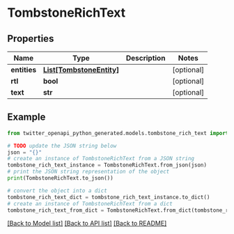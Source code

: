 # TombstoneRichText


## Properties

Name | Type | Description | Notes
------------ | ------------- | ------------- | -------------
**entities** | [**List[TombstoneEntity]**](TombstoneEntity.md) |  | [optional] 
**rtl** | **bool** |  | [optional] 
**text** | **str** |  | [optional] 

## Example

```python
from twitter_openapi_python_generated.models.tombstone_rich_text import TombstoneRichText

# TODO update the JSON string below
json = "{}"
# create an instance of TombstoneRichText from a JSON string
tombstone_rich_text_instance = TombstoneRichText.from_json(json)
# print the JSON string representation of the object
print(TombstoneRichText.to_json())

# convert the object into a dict
tombstone_rich_text_dict = tombstone_rich_text_instance.to_dict()
# create an instance of TombstoneRichText from a dict
tombstone_rich_text_from_dict = TombstoneRichText.from_dict(tombstone_rich_text_dict)
```
[[Back to Model list]](../README.md#documentation-for-models) [[Back to API list]](../README.md#documentation-for-api-endpoints) [[Back to README]](../README.md)


